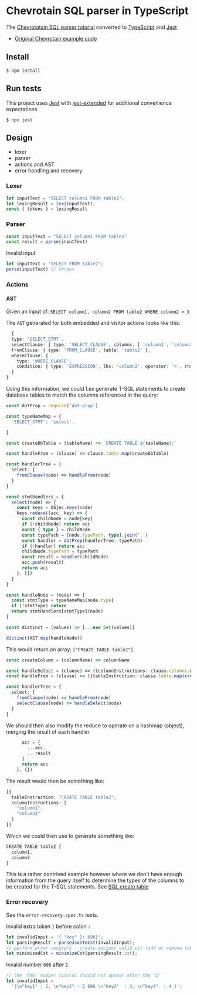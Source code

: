 # Chevrotain SQL parser in TypeScript

The [Chevrotatain SQL parser tutorial](https://sap.github.io/chevrotain/docs/tutorial) converted to [TypeScript](https://www.typescriptlang.org/) and [Jest](jestjs.io)

- [Original Chevrotain example code](https://github.com/SAP/chevrotain/tree/master/examples/tutorial)

## Install

`$ npm install`

## Run tests

This project uses [Jest](jestjs.io) with [jest-extended](https://github.com/jest-community/jest-extended) for additional convenience expectations

`$ npx jest`

## Design

- lexer
- parser
- actions and AST
- error handling and recovery

### Lexer

```ts
let inputText = "SELECT column1 FROM table2";
let lexingResult = lex(inputText);
const { tokens } = lexingResult
```

### Parser

```ts
const inputText = "SELECT column1 FROM table2"
const result = parse(inputText)
```

Invalid input

```ts
let inputText = "SELECT FROM table2";
parse(inputText) // throws
```

### Actions

#### AST

Given an input of: `SELECT column1, column2 FROM table2 WHERE column2 > 3`

The `AST` generated for both embedded and visitor actions looks like this:

```ts
  {
  type: 'SELECT_STMT',
  selectClause: { type: 'SELECT_CLAUSE', columns: [ 'column1', 'column2' ] },
  fromClause: { type: 'FROM_CLAUSE', table: 'table2' },
  whereClause: {
    type: 'WHERE_CLAUSE',
    condition: { type: 'EXPRESSION', lhs: 'column2', operator: '>', rhs: '3' }
  }
}
```

Using this information, we could f.ex generate T-SQL statements to create database tables to match the columns referenced in the query:

```ts
const dotProp = require('dot-prop')

const typeNameMap = {
  'SELECT_STMT': 'select',

}

const createDbTable = (tableName) => `CREATE TABLE ${tableName};`

const handleFrom = (clause) => clause.table.map(createDbTable)

const handlerTree = {
  select: {
    fromClause(node) => handleFrom(node)
  }  
}

const stmtHandlers = {
  select(node) => {
    const keys = Objec.keys(node)
    keys.reduce((acc, key) => {
      const childNode = node[key]
      if (!childNode) return acc
      const { type } = childNode
      const typePath = [node.typePath, type].join('.')
      const handler = dotProp(handlerTree, typePath)
      if (!handler) return acc
      childNode.typePath = typePath
      const result = handler(childNode)
      acc.push(result)
      return acc
    }, [])
  }
}

const handleNode = (node) => {
  const stmtType = typeNameMap[node.type]
  if (!stmtType) return
  return stmtHandlers[stmtType](node)
}

const distinct = (values) => [...new Set(values)]

distinct(AST.map(handleNode))
```

This would return an array: `["CREATE TABLE table2"]`

```ts
const createColumn = (columnName) => columnName

const handleSelect = (clause) => ({columnInstructions: clause.columns.map(createColumn)})
const handleFrom = (clause) => ({tableInstruction: clause.table.map(createDbTable) })

const handlerTree = {
  select: {
    fromClause(node) => handleFrom(node)
    selectClause(node) => handleSelect(node)
  }
}
```

We should then also modify the reduce to operate on a hashmap (object), merging the result of each handler

```ts
      acc = {
        ...acc,
        ...result
      }
      return acc
    }, {})
```

The result would then be something like:

```ts
[{
  tableInstruction: "CREATE TABLE table2",
  columnInstructions: [
    "column1",
    "column2"
  ]
}]
```

Which we could then use to generate something like:

```ts
CREATE TABLE table2 {
  column1,
  column2
}
```

This is a rather contrived example however where we don't have enough information from the query itself to determine the types of the columns to be created for the T-SQL statements. See [SQL create table](https://www.w3schools.com/sql/sql_create_table.asp)

### Error recovery

See the `error-recovery.spec.ts` tests.

Invalid extra token `}` before colon `:` 

```ts
let invalidInput = '{ "key" }: 696}';
let parsingResult = parseJsonToCst(invalidInput);
// perform error recovery - create minimal valid cst (add or remove tokens as needed)
let minimizedCst = minimizeCst(parsingResult.cst);
```

Invalid number `696` after `2`

```ts
// the '696' number literal should not appear after the "2"
let invalidInput =
  '{\n"key1" : 1, \n"key2" : 2 696 \n"key3"  : 3, \n"key4"  : 4 }';

```
